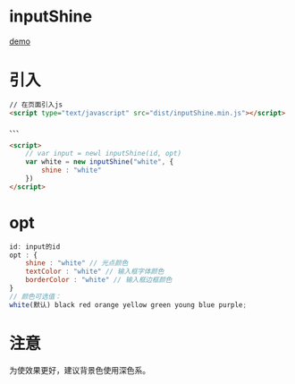 # inputShine
[demo](https://hold-baby.github.io/inputShine/)

# 引入
```html
// 在页面引入js
<script type="text/javascript" src="dist/inputShine.min.js"></script>

、、、

<script>
	// var input = newl inputShine(id, opt)
	var white = new inputShine("white", {
		shine : "white"
	})
</script>

```
# opt
```js
id: input的id
opt : {
	shine : "white" // 光点颜色
	textColor : "white" // 输入框字体颜色
	borderColor : "white" // 输入框边框颜色
}
// 颜色可选值：
white(默认) black red orange yellow green young blue purple;
```
# 注意
为使效果更好，建议背景色使用深色系。